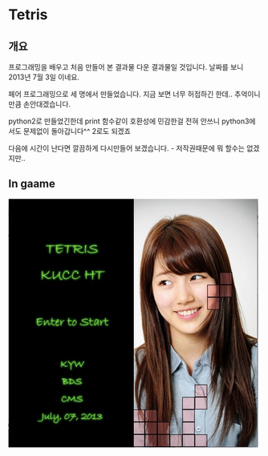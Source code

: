 # Tetris
## 개요
프로그래밍을 배우고 처음 만들어 본 결과물 다운 결과물일 것입니다. 날짜를 보니 2013년 7월 3일 이네요.

페어 프로그래밍으로 세 명에서 만들었습니다.
지금 보면 너무 허접하긴 한데.. 추억이니 만큼 손안대겠습니다.


python2로 만들었긴한데 print 함수같이 호환성에 민감한걸 전혀 안쓰니 python3에서도 문제없이 돌아갑니다^^ 2로도 되겠죠

다음에 시간이 난다면 깔끔하게 다시만들어 보겠습니다. - 저작권때문에 뭐 할수는 없겠지만..



## In gaame

![ingame](README/ingame.jpg)